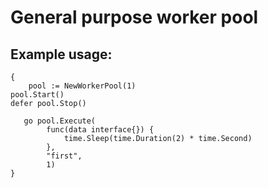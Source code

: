 # General purpose worker pool

## Example usage:

    {
        pool := NewWorkerPool(1)
	pool.Start()
	defer pool.Stop()

       go pool.Execute(
    		func(data interface{}) {
    			time.Sleep(time.Duration(2) * time.Second)
    		},
    		"first",
    		1)
    }
